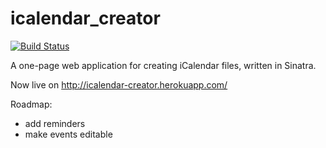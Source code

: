 icalendar_creator
=================


[![Build Status](https://travis-ci.org/alihuber/icalendar_creator.png)](https://travis-ci.org/alihuber/icalendar_creator)


A one-page web application for creating iCalendar files, written in Sinatra.

Now live on http://icalendar-creator.herokuapp.com/


Roadmap:

*  add reminders
*  make events editable
